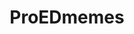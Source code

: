 ---
title: ProEDmemes
crosslinks:
- livven
- proED
- 2meirl4meirl
- starterpacks
- 1200isplenty
- TooMeIrlForMeIrl
- meirl
- IAmA
---